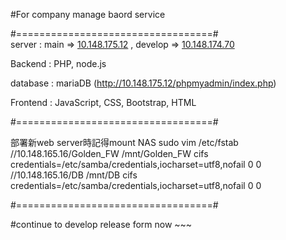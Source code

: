 
#For company manage baord service  

#==================================#  
server : main => [10.148.175.12](http://10.148.175.12/web1/index.php) , develop => [10.148.174.70](http://10.148.174.70/web1/index.php)  

Backend : PHP, node.js  

database : mariaDB  (http://10.148.175.12/phpmyadmin/index.php)

Frontend : JavaScript, CSS, Bootstrap, HTML  

#==================================#  

部署新web server時記得mount NAS 
sudo vim /etc/fstab
//10.148.165.16/Golden_FW  /mnt/Golden_FW  cifs  credentials=/etc/samba/credentials,iocharset=utf8,nofail  0  0
//10.148.165.16/DB         /mnt/DB         cifs  credentials=/etc/samba/credentials,iocharset=utf8,nofail  0  0

#==================================#


#continue to develop release form now ~~~
